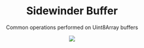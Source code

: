 <div align='center'>

<h1>Sidewinder Buffer</h1>

<p>Common operations performed on Uint8Array buffers</p>

[<img src="https://img.shields.io/npm/v/@sidewinder/buffer?label=%40sidewinder%2Fbuffer">](https://www.npmjs.com/package/@sidewinder/buffer)

</div>
